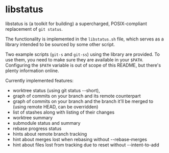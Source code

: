 # libstatus

libstatus is (a toolkit for building) a supercharged, POSIX-compliant
replacement of `git status`.

The functionality is implemented in the `libstatus.sh` file, which serves as
a library intended to be sourced by some other script.

Two example scripts (`git-s` and `git-ss`) using the library are provided. To
use them, you need to make sure they are available in your `$PATH`. Configuring
the `$PATH` variable is out of scope of this README, but there's plenty
information online.

Currently implemented features:
  - worktree status (using git status --short),
  - graph of commits on your branch and its remote counterpart
  - graph of commits on your branch and the branch it'll be merged to (using remote HEAD, can be overridden)
  - list of stashes along with listing of their changes
  - worktree summary
  - submodule status and summary
  - rebase progress status
  - hints about remote branch tracking
  - hint about merges lost when rebasing without --rebase-merges
  - hint about files lost from tracking due to reset without --intent-to-add
